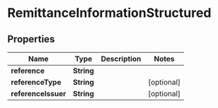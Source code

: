 
# RemittanceInformationStructured

## Properties
Name | Type | Description | Notes
------------ | ------------- | ------------- | -------------
**reference** | **String** |  | 
**referenceType** | **String** |  |  [optional]
**referenceIssuer** | **String** |  |  [optional]




